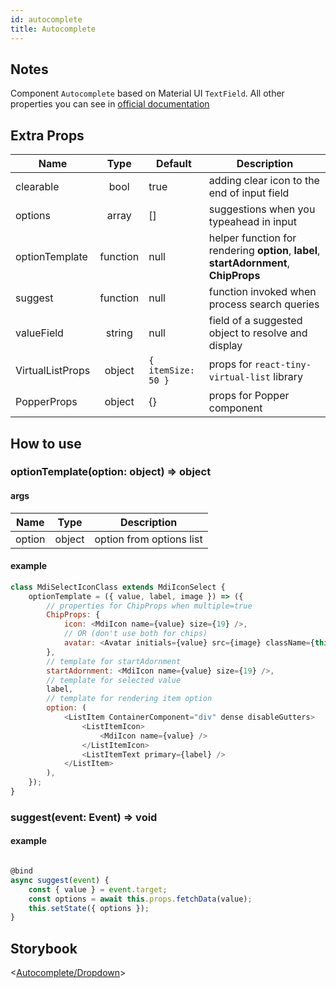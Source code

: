 ```yaml
---
id: autocomplete
title: Autocomplete
---
```


## Notes

Component `Autocomplete` based on Material UI `TextField`. All other properties you can see in [official documentation](https://v3.material-ui.com/api/text-field/)

## Extra Props

Name             |   Type   | Default            | Description
---------------- | :------: | ------------------ | --------------------------------------------------------------------------------------
clearable        |   bool   | true               | adding clear icon to the end of input field
options          |  array   | []                 | suggestions when you typeahead in input
optionTemplate   | function | null               | helper function for rendering **option**, **label**, **startAdornment**, **ChipProps**
suggest          | function | null               | function invoked when process search queries
valueField       |  string  | null               | field of a suggested object to resolve and display
VirtualListProps |  object  | `{ itemSize: 50 }` | props for `react-tiny-virtual-list` library
PopperProps      |  object  | {}                 | props for Popper component

## How to use

### optionTemplate(option: object) => object

#### args

Name   |  Type  | Description
------ | :----: | ------------------------
option | object | option from options list

#### example

```javascript
class MdiSelectIconClass extends MdiIconSelect {
    optionTemplate = ({ value, label, image }) => ({
        // properties for ChipProps when multiple=true
        ChipProps: {
            icon: <MdiIcon name={value} size={19} />,
            // OR (don't use both for chips)
            avatar: <Avatar initials={value} src={image} className={this.props.classes.avatar} />,
        },
        // template for startAdornment
        startAdornment: <MdiIcon name={value} size={19} />,
        // template for selected value
        label,
        // template for rendering item option
        option: (
            <ListItem ContainerComponent="div" dense disableGutters>
                <ListItemIcon>
                    <MdiIcon name={value} />
                </ListItemIcon>
                <ListItemText primary={label} />
            </ListItem>
        ),
    });
}
```

### suggest(event: Event) => void

#### example

```javascript

@bind
async suggest(event) {
    const { value } = event.target;
    const options = await this.props.fetchData(value);
    this.setState({ options });
}
```

## Storybook

<[Autocomplete/Dropdown](/platform-ui/redirect?/storybook/index.html?path=/story/components-autocomplete--dropdown)>
